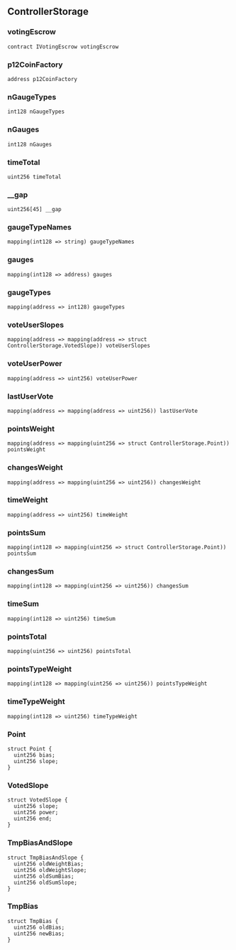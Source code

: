 ## ControllerStorage

### votingEscrow

```solidity
contract IVotingEscrow votingEscrow
```

### p12CoinFactory

```solidity
address p12CoinFactory
```

### nGaugeTypes

```solidity
int128 nGaugeTypes
```

### nGauges

```solidity
int128 nGauges
```

### timeTotal

```solidity
uint256 timeTotal
```

### \_\_gap

```solidity
uint256[45] __gap
```

### gaugeTypeNames

```solidity
mapping(int128 => string) gaugeTypeNames
```

### gauges

```solidity
mapping(int128 => address) gauges
```

### gaugeTypes

```solidity
mapping(address => int128) gaugeTypes
```

### voteUserSlopes

```solidity
mapping(address => mapping(address => struct ControllerStorage.VotedSlope)) voteUserSlopes
```

### voteUserPower

```solidity
mapping(address => uint256) voteUserPower
```

### lastUserVote

```solidity
mapping(address => mapping(address => uint256)) lastUserVote
```

### pointsWeight

```solidity
mapping(address => mapping(uint256 => struct ControllerStorage.Point)) pointsWeight
```

### changesWeight

```solidity
mapping(address => mapping(uint256 => uint256)) changesWeight
```

### timeWeight

```solidity
mapping(address => uint256) timeWeight
```

### pointsSum

```solidity
mapping(int128 => mapping(uint256 => struct ControllerStorage.Point)) pointsSum
```

### changesSum

```solidity
mapping(int128 => mapping(uint256 => uint256)) changesSum
```

### timeSum

```solidity
mapping(int128 => uint256) timeSum
```

### pointsTotal

```solidity
mapping(uint256 => uint256) pointsTotal
```

### pointsTypeWeight

```solidity
mapping(int128 => mapping(uint256 => uint256)) pointsTypeWeight
```

### timeTypeWeight

```solidity
mapping(int128 => uint256) timeTypeWeight
```

### Point

```solidity
struct Point {
  uint256 bias;
  uint256 slope;
}

```

### VotedSlope

```solidity
struct VotedSlope {
  uint256 slope;
  uint256 power;
  uint256 end;
}

```

### TmpBiasAndSlope

```solidity
struct TmpBiasAndSlope {
  uint256 oldWeightBias;
  uint256 oldWeightSlope;
  uint256 oldSumBias;
  uint256 oldSumSlope;
}

```

### TmpBias

```solidity
struct TmpBias {
  uint256 oldBias;
  uint256 newBias;
}

```
